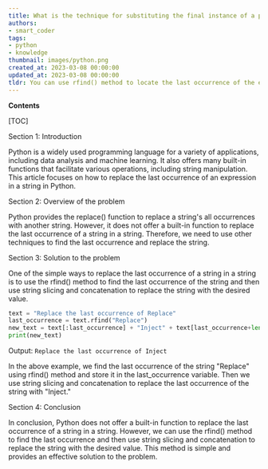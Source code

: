 ```yaml
---
title: What is the technique for substituting the final instance of a pattern within a string?
authors:
- smart_coder
tags:
- python
- knowledge
thumbnail: images/python.png
created_at: 2023-03-08 00:00:00
updated_at: 2023-03-08 00:00:00
tldr: You can use rfind() method to locate the last occurrence of the expression in the string and then use replace() method to replace it.
---
```


**Contents**

[TOC]

Section 1: Introduction

Python is a widely used programming language for a variety of applications, including data analysis and machine learning. It also offers many built-in functions that facilitate various operations, including string manipulation. This article focuses on how to replace the last occurrence of an expression in a string in Python.

Section 2: Overview of the problem

Python provides the replace() function to replace a string's all occurrences with another string. However, it does not offer a built-in function to replace the last occurrence of a string in a string. Therefore, we need to use other techniques to find the last occurrence and replace the string. 

Section 3: Solution to the problem

One of the simple ways to replace the last occurrence of a string in a string is to use the rfind() method to find the last occurrence of the string and then use string slicing and concatenation to replace the string with the desired value.

```python
text = "Replace the last occurrence of Replace"
last_occurrence = text.rfind("Replace")
new_text = text[:last_occurrence] + "Inject" + text[last_occurrence+len("Replace"):]
print(new_text)
```

Output: `Replace the last occurrence of Inject`

In the above example, we find the last occurrence of the string "Replace" using rfind() method and store it in the last_occurrence variable. Then we use string slicing and concatenation to replace the last occurrence of the string with "Inject." 

Section 4: Conclusion

In conclusion, Python does not offer a built-in function to replace the last occurrence of a string in a string. However, we can use the rfind() method to find the last occurrence and then use string slicing and concatenation to replace the string with the desired value. This method is simple and provides an effective solution to the problem.
